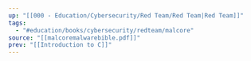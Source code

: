 ```yaml
---
up: "[[000 - Education/Cybersecurity/Red Team/Red Team|Red Team]]"
tags:
  - "#education/books/cybersecurity/redteam/malcore"
source: "[[malcoremalwarebible.pdf]]"
prev: "[[Introduction to C]]"
---
```

